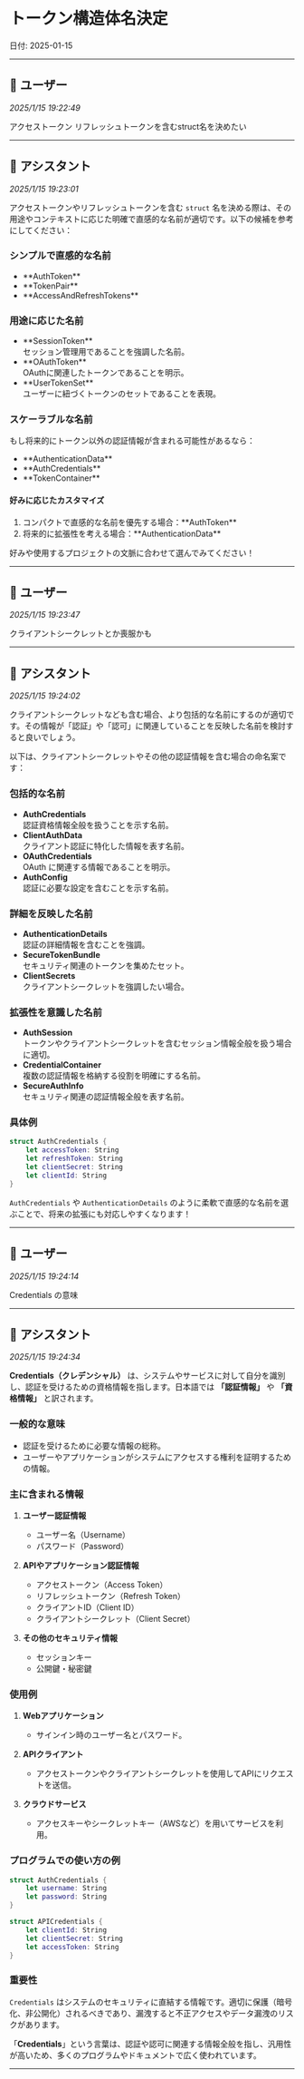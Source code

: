 # トークン構造体名決定

日付: 2025-01-15

---

## 👤 ユーザー
*2025/1/15 19:22:49*

アクセストークン リフレッシュトークンを含むstruct名を決めたい

---

## 🤖 アシスタント
*2025/1/15 19:23:01*

アクセストークンやリフレッシュトークンを含む `struct` 名を決める際は、その用途やコンテキストに応じた明確で直感的な名前が適切です。以下の候補を参考にしてください：

### シンプルで直感的な名前
- \*\*AuthToken\*\*
- \*\*TokenPair\*\*
- \*\*AccessAndRefreshTokens\*\*

### 用途に応じた名前
- \*\*SessionToken\*\*  
  セッション管理用であることを強調した名前。
- \*\*OAuthToken\*\*  
  OAuthに関連したトークンであることを明示。
- \*\*UserTokenSet\*\*  
  ユーザーに紐づくトークンのセットであることを表現。

### スケーラブルな名前
もし将来的にトークン以外の認証情報が含まれる可能性があるなら：
- \*\*AuthenticationData\*\*
- \*\*AuthCredentials\*\*
- \*\*TokenContainer\*\*

#### 好みに応じたカスタマイズ
1. コンパクトで直感的な名前を優先する場合：\*\*AuthToken\*\*  
2. 将来的に拡張性を考える場合：\*\*AuthenticationData\*\*

好みや使用するプロジェクトの文脈に合わせて選んでみてください！

---

## 👤 ユーザー
*2025/1/15 19:23:47*

クライアントシークレットとか喪服かも

---

## 🤖 アシスタント
*2025/1/15 19:24:02*

クライアントシークレットなども含む場合、より包括的な名前にするのが適切です。その情報が「認証」や「認可」に関連していることを反映した名前を検討すると良いでしょう。

以下は、クライアントシークレットやその他の認証情報を含む場合の命名案です：

### 包括的な名前
- **AuthCredentials**  
  認証資格情報全般を扱うことを示す名前。
- **ClientAuthData**  
  クライアント認証に特化した情報を表す名前。
- **OAuthCredentials**  
  OAuth に関連する情報であることを明示。
- **AuthConfig**  
  認証に必要な設定を含むことを示す名前。

### 詳細を反映した名前
- **AuthenticationDetails**  
  認証の詳細情報を含むことを強調。
- **SecureTokenBundle**  
  セキュリティ関連のトークンを集めたセット。
- **ClientSecrets**  
  クライアントシークレットを強調したい場合。

### 拡張性を意識した名前
- **AuthSession**  
  トークンやクライアントシークレットを含むセッション情報全般を扱う場合に適切。
- **CredentialContainer**  
  複数の認証情報を格納する役割を明確にする名前。
- **SecureAuthInfo**  
  セキュリティ関連の認証情報全般を表す名前。

### 具体例
```swift
struct AuthCredentials {
    let accessToken: String
    let refreshToken: String
    let clientSecret: String
    let clientId: String
}
```

`AuthCredentials` や `AuthenticationDetails` のように柔軟で直感的な名前を選ぶことで、将来の拡張にも対応しやすくなります！

---

## 👤 ユーザー
*2025/1/15 19:24:14*

Credentials の意味

---

## 🤖 アシスタント
*2025/1/15 19:24:34*

**Credentials（クレデンシャル）** は、システムやサービスに対して自分を識別し、認証を受けるための資格情報を指します。日本語では **「認証情報」** や **「資格情報」** と訳されます。

### 一般的な意味
- 認証を受けるために必要な情報の総称。
- ユーザーやアプリケーションがシステムにアクセスする権利を証明するための情報。

### 主に含まれる情報
1. **ユーザー認証情報**
   - ユーザー名（Username）
   - パスワード（Password）

2. **APIやアプリケーション認証情報**
   - アクセストークン（Access Token）
   - リフレッシュトークン（Refresh Token）
   - クライアントID（Client ID）
   - クライアントシークレット（Client Secret）

3. **その他のセキュリティ情報**
   - セッションキー
   - 公開鍵・秘密鍵

### 使用例
1. **Webアプリケーション**
   - サインイン時のユーザー名とパスワード。
   
2. **APIクライアント**
   - アクセストークンやクライアントシークレットを使用してAPIにリクエストを送信。

3. **クラウドサービス**
   - アクセスキーやシークレットキー（AWSなど）を用いてサービスを利用。

### プログラムでの使い方の例
```swift
struct AuthCredentials {
    let username: String
    let password: String
}

struct APICredentials {
    let clientId: String
    let clientSecret: String
    let accessToken: String
}
```

### 重要性
`Credentials` はシステムのセキュリティに直結する情報です。適切に保護（暗号化、非公開化）されるべきであり、漏洩すると不正アクセスやデータ漏洩のリスクがあります。

「**Credentials**」という言葉は、認証や認可に関連する情報全般を指し、汎用性が高いため、多くのプログラムやドキュメントで広く使われています。

---

